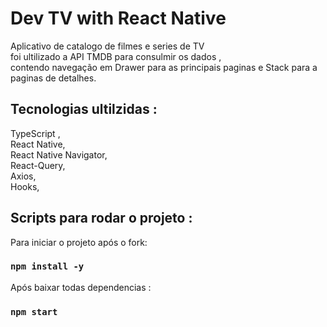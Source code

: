 # Dev TV with React Native

Aplicativo de catalogo de filmes e series de TV <br />
foi ultilizado a API TMDB para consulmir os dados , <br />
contendo navegação em Drawer para as principais paginas e Stack para a paginas de detalhes.

## Tecnologias ultilzidas : <br />
TypeScript , <br />
React Native, <br />
React Native Navigator, <br />
React-Query, <br />
Axios, <br />
Hooks, <br />

##  Scripts para rodar o projeto : 

Para iniciar o projeto após o fork:

### `npm install -y`
Após baixar todas dependencias : 
### `npm start`




